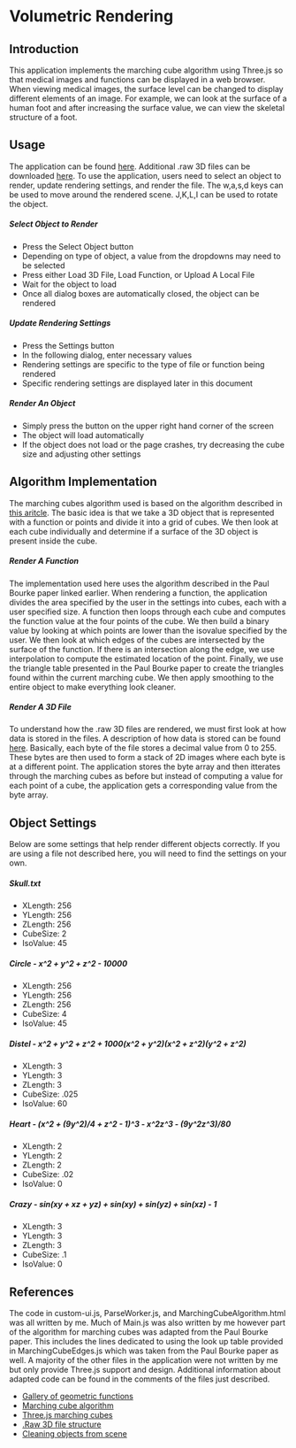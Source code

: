 # Volumetric Rendering

## Introduction

This application implements the marching cube algorithm using Three.js so that medical images and functions can be displayed in a web browser.  When viewing medical images, the surface level can be changed to display different elements of an image.  For example, we can look at the surface of a human foot and after increasing the surface value, we can view the skeletal structure of a foot.

## Usage

The application can be found [here](http://softwarego.no-ip.biz/FinalProject/Volumetic%20Rendering/MarchingCubesAlgorithm.html).  Additional .raw 3D files can be downloaded [here](http://www.volvis.org/).  To use the application, users need to select an object to render, update rendering settings, and render the file.
The w,a,s,d keys can be used to move around the rendered scene.  J,K,L,I can be used to rotate the object.

##### Select Object to Render
* Press the Select Object button
* Depending on type of object, a value from the dropdowns may need to be selected
* Press either Load 3D File, Load Function, or Upload A Local File
* Wait for the object to load
* Once all dialog boxes are automatically closed, the object can be rendered

##### Update Rendering Settings
* Press the Settings button
* In the following dialog, enter necessary values
* Rendering settings are specific to the type of file or function being rendered
* Specific rendering settings are displayed later in this document

##### Render An Object
* Simply press the button on the upper right hand corner of the screen
* The object will load automatically
* If the object does not load or the page crashes, try decreasing the cube size and adjusting other settings

## Algorithm Implementation
The marching cubes algorithm used is based on the algorithm described in [this aritcle](http://paulbourke.net/geometry/polygonise/).  The basic idea is that we take a 3D object that is represented with a function or points and divide it into a grid of cubes.  We then look at each cube individually and determine if a surface of the 3D object is present inside the cube.  

##### Render A Function 
The implementation used here uses the algorithm described in the Paul Bourke paper linked earlier. When rendering a function, the application divides the area specified by the user in the settings into cubes, each with a user specified size. A function then loops through each cube and computes the function value at the four points of the cube. We then build a binary value by looking at which points are lower than the isovalue specified by the user.  We then look at which edges of the cubes are intersected by the surface of the function.  If there is an intersection along the edge, we use interpolation to compute the estimated location of the point.  Finally, we use the triangle table presented in the Paul Bourke paper to create the triangles found within the current marching cube.  We then apply smoothing to the entire object to make everything look cleaner.

##### Render A 3D File
To understand how the .raw 3D files are rendered, we must first look at how data is stored in the files. A description of how data is stored can be found [here](http://www.3dleds.com/bitmap.html).  Basically, each byte of the file stores a decimal value from 0 to 255.  These bytes are then used to form a stack of 2D images where each byte is at a different point.  The application stores the byte array and then itterates through the marching cubes as before but instead of computing a value for each point of a cube, the application gets a corresponding value from the byte array.  

## Object Settings
Below are some settings that help render different objects correctly.  If you are using a file not described here, you will need to find the settings on your own.

##### Skull.txt
- XLength: 256
- YLength: 256
- ZLength: 256
- CubeSize: 2
- IsoValue: 45

##### Circle - x^2 + y^2 + z^2 - 10000
- XLength: 256
- YLength: 256
- ZLength: 256
- CubeSize: 4
- IsoValue: 45
    
##### Distel - x^2 + y^2 + z^2 + 1000(x^2 + y^2)(x^2 + z^2)(y^2 + z^2)
- XLength: 3
- YLength: 3
- ZLength: 3
- CubeSize: .025
- IsoValue: 60
    
##### Heart - (x^2 + (9y^2)/4 + z^2 - 1)^3 - x^2z^3 - (9y^2z^3)/80
- XLength: 2
- YLength: 2
- ZLength: 2
- CubeSize: .02
- IsoValue: 0

##### Crazy - sin(xy + xz + yz) + sin(xy) + sin(yz) + sin(xz) - 1
- XLength: 3
- YLength: 3
- ZLength: 3
- CubeSize: .1
- IsoValue: 0

## References
The code in custom-ui.js, ParseWorker.js, and MarchingCubeAlgorithm.html was all written by me.  Much of Main.js was also written by me however part of the algorithm for marching cubes was adapted from the Paul Bourke paper.  This includes the lines dedicated to using the look up table provided in MarchingCubeEdges.js which was taken from the Paul Bourke paper as well.  A majority of the other files in the application were not written by me but only provide Three.js support and design.  Additional information about adapted code can be found in the comments of the files just described.
* [Gallery of geometric functions](http://homepage.univie.ac.at/herwig.hauser/bildergalerie/gallery.html)
* [Marching cube algorithm](http://paulbourke.net/geometry/polygonise/)
* [Three.js marching cubes](http://stemkoski.github.io/Three.js/Marching-Cubes.html)
* [.Raw 3D file structure](http://www.3dleds.com/bitmap.html)
* [Cleaning objects from scene](http://stackoverflow.com/questions/18357529/threejs-remove-object-from-scene)

